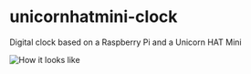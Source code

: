 # unicornhatmini-clock

Digital clock based on a Raspberry Pi and a Unicorn HAT Mini

![How it looks like](https://pbs.twimg.com/media/EemU8kDXgAAE7IP?format=jpg)
